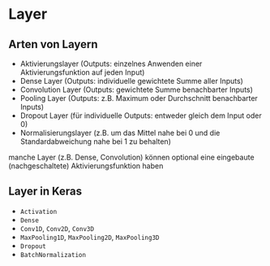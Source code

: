 # Layer

## Arten von Layern

- Aktivierungslayer (Outputs: einzelnes Anwenden einer Aktivierungsfunktion auf jeden Input)
- Dense Layer (Outputs: individuelle gewichtete Summe aller Inputs)
- Convolution Layer (Outputs: gewichtete Summe benachbarter Inputs)
- Pooling Layer (Outputs: z.B. Maximum oder Durchschnitt benachbarter Inputs)
- Dropout Layer (für individuelle Outputs: entweder gleich dem Input oder 0)
- Normalisierungslayer (z.B. um das Mittel nahe bei 0 und die Standardabweichung nahe bei 1 zu behalten)

manche Layer (z.B. Dense, Convolution) können optional eine eingebaute (nachgeschaltete) Aktivierungsfunktion haben

## Layer in Keras

- `Activation`
- `Dense`
- `Conv1D`, `Conv2D`, `Conv3D`
- `MaxPooling1D`, `MaxPooling2D`, `MaxPooling3D`
- `Dropout`
- `BatchNormalization`
